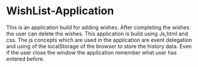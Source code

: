 # WishList-Application
This is an application build for adding wishes. After completing the wishes the user can delete the wishes. This application is build using Js,html and css. The js concepts which are used in the application are event delegation and using of the localStorage of the browser to store the history data. Even if the user close the window the application remember what user has entered before.
